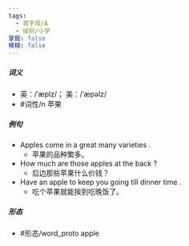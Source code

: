```yaml
---
tags:
  - 首字母/A
  - 级别/小学
掌握: false
模糊: false
---
```

##### 词义
- 英：/ˈæplz/； 美：/ˈæpəlz/
- #词性/n  苹果
##### 例句
- Apples come in a great many varieties .
	- 苹果的品种繁多。
- How much are those apples at the back ?
	- 后边那些苹果什么价钱？
- Have an apple to keep you going till dinner time .
	- 吃个苹果就能挨到吃晚饭了。
##### 形态
- #形态/word_proto apple
